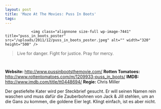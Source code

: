 ```yaml
---
layout: post
title: 'Maze At The Movies: Puss In Boots'
tags:
---
```



                <img class="alignnone size-full wp-image-7441" title="puss_in_boots_poster" src="/uploads/2011/12/puss_in_boots_poster.jpeg" alt="" width="320" height="500" />
<blockquote>Live for danger. Fight for justice. Pray for mercy.</blockquote>
<img class="alignnone size-full wp-image-5898" title="movie_review_4stars" src="/uploads/2010/02/movie_review_4stars.png" alt="" width="75" height="15" />
<p><strong> Website: </strong><a href="http://www.pussinbootsthemovie.com/"><a href="http://www.pussinbootsthemovie.com/">http://www.pussinbootsthemovie.com/</a></a>
<strong>Rotten Tomatoes: </strong><a href="http://www.rottentomatoes.com/m/1209933-puss_in_boots/"><a href="http://www.rottentomatoes.com/m/1209933-puss_in_boots/">http://www.rottentomatoes.com/m/1209933-puss_in_boots/</a></a>
<strong>IMDB: </strong><a href="http://www.imdb.com/title/tt0448694/"><a href="http://www.imdb.com/title/tt0448694/">http://www.imdb.com/title/tt0448694/</a></a> <strong>
</strong> <strong>Regie: </strong>Chris Miller</p>
<p>Der gestiefelte Kater wird per Steckbrief gesucht. Er will seinen Namen rein waschen und muss dafür die Zauberbohnen von Jack &amp; Jill stehlen, um an die Gans zu kommen, die goldene Eier legt. Klingt einfach, ist es aber nicht.</p>

